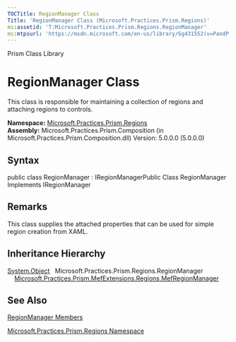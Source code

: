 ```yaml
---
TOCTitle: RegionManager Class
Title: 'RegionManager Class (Microsoft.Practices.Prism.Regions)'
ms:assetid: 'T:Microsoft.Practices.Prism.Regions.RegionManager'
ms:mtpsurl: 'https://msdn.microsoft.com/en-us/library/Gg431552(v=PandP.50)'
---
```


Prism Class Library

RegionManager Class
===================

This class is responsible for maintaining a collection of regions and attaching regions to controls.

**Namespace:** [Microsoft.Practices.Prism.Regions](https://msdn.microsoft.com/n:microsoft.practices.prism.regions)
**Assembly:** Microsoft.Practices.Prism.Composition (in Microsoft.Practices.Prism.Composition.dll) Version: 5.0.0.0 (5.0.0.0)

## Syntax


<span id="syntaxToggle"></span>public class RegionManager : IRegionManagerPublic Class RegionManager Implements IRegionManager

Remarks
-------

<span id="remarksToggle"></span> This class supplies the attached properties that can be used for simple region creation from XAML.

Inheritance Hierarchy
---------------------

<span id="familyToggle"></span>[System.Object](http://msdn2.microsoft.com/en-us/library/e5kfa45b)
  Microsoft.Practices.Prism.Regions.RegionManager
    [Microsoft.Practices.Prism.MefExtensions.Regions.MefRegionManager](https://msdn.microsoft.com/t:microsoft.practices.prism.mefextensions.regions.mefregionmanager)

See Also
--------


[RegionManager Members](https://msdn.microsoft.com/allmembers.t:microsoft.practices.prism.regions.regionmanager)

[Microsoft.Practices.Prism.Regions Namespace](https://msdn.microsoft.com/n:microsoft.practices.prism.regions)
